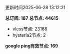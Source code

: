 更新时间2025-06-28 13:12:21

**总订阅: 187**
**总节点: 44615**
- vless节点: 23168
- hysteria2节点: 2

**google ping有效节点: 169**
